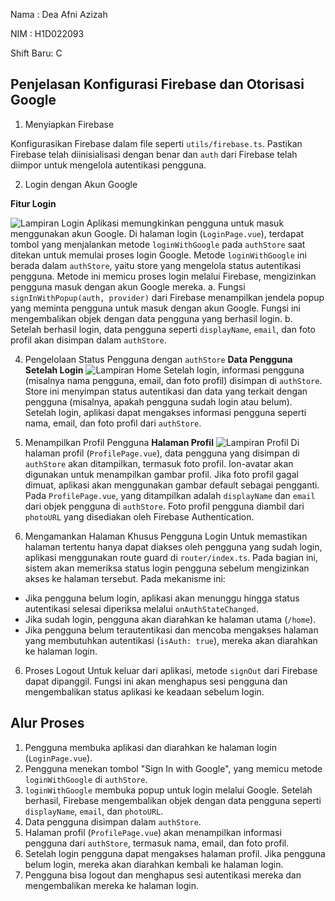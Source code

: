 Nama : Dea Afni Azizah

NIM : H1D022093

Shift Baru: C

## Penjelasan Konfigurasi Firebase dan Otorisasi Google

1. Menyiapkan Firebase

Konfigurasikan Firebase dalam file seperti `utils/firebase.ts`. Pastikan Firebase telah diinisialisasi dengan benar dan `auth` dari Firebase telah diimpor untuk mengelola autentikasi pengguna.

2. Login dengan Akun Google
   
**Fitur Login**

![Lampiran Login](login.jpeg)
Aplikasi memungkinkan pengguna untuk masuk menggunakan akun Google. Di halaman login (`LoginPage.vue`), terdapat tombol yang menjalankan metode `loginWithGoogle` pada `authStore` saat ditekan untuk memulai proses login Google.
Metode `loginWithGoogle` ini berada dalam `authStore`, yaitu store yang mengelola status autentikasi pengguna. Metode ini memicu proses login melalui Firebase, mengizinkan pengguna masuk dengan akun Google mereka.
a. Fungsi `signInWithPopup(auth, provider)` dari Firebase menampilkan jendela popup yang meminta pengguna untuk masuk dengan akun Google. Fungsi ini mengembalikan objek dengan data pengguna yang berhasil login.
b. Setelah berhasil login, data pengguna seperti `displayName`, `email`, dan foto profil akan disimpan dalam `authStore`.

4. Pengelolaan Status Pengguna dengan `authStore`
**Data Pengguna Setelah Login**
![Lampiran Home](home.jpeg)
Setelah login, informasi pengguna (misalnya nama pengguna, email, dan foto profil) disimpan di `authStore`. Store ini menyimpan status autentikasi dan data yang terkait dengan pengguna (misalnya, apakah pengguna sudah login atau belum).
Setelah login, aplikasi dapat mengakses informasi pengguna seperti nama, email, dan foto profil dari `authStore`.

5. Menampilkan Profil Pengguna
**Halaman Profil**
![Lampiran Profil](profil.jpeg)
Di halaman profil (`ProfilePage.vue`), data pengguna yang disimpan di `authStore` akan ditampilkan, termasuk foto profil. Ion-avatar akan digunakan untuk menampilkan gambar profil. Jika foto profil gagal dimuat, aplikasi akan menggunakan gambar default sebagai pengganti.
Pada `ProfilePage.vue`, yang ditampilkan adalah `displayName` dan `email` dari objek pengguna di `authStore`. Foto profil pengguna diambil dari `photoURL` yang disediakan oleh Firebase Authentication.

6. Mengamankan Halaman Khusus Pengguna Login
Untuk memastikan halaman tertentu hanya dapat diakses oleh pengguna yang sudah login, aplikasi menggunakan route guard di `router/index.ts`. Pada bagian ini, sistem akan memeriksa status login pengguna sebelum mengizinkan akses ke halaman tersebut.
Pada mekanisme ini:
- Jika pengguna belum login, aplikasi akan menunggu hingga status autentikasi selesai diperiksa melalui `onAuthStateChanged`.
- Jika sudah login, pengguna akan diarahkan ke halaman utama (`/home`).
- Jika pengguna belum terautentikasi dan mencoba mengakses halaman yang membutuhkan autentikasi (`isAuth: true`), mereka akan diarahkan ke halaman login.

6. Proses Logout
Untuk keluar dari aplikasi, metode `signOut` dari Firebase dapat dipanggil. Fungsi ini akan menghapus sesi pengguna dan mengembalikan status aplikasi ke keadaan sebelum login.

## Alur Proses
1. Pengguna membuka aplikasi dan diarahkan ke halaman login (`LoginPage.vue`).
2. Pengguna menekan tombol "Sign In with Google", yang memicu metode `loginWithGoogle` di `authStore`.
3. `loginWithGoogle` membuka popup untuk login melalui Google. Setelah berhasil, Firebase mengembalikan objek dengan data pengguna seperti `displayName`, `email`, dan `photoURL`.
4. Data pengguna disimpan dalam `authStore`.
5. Halaman profil (`ProfilePage.vue`) akan menampilkan informasi pengguna dari `authStore`, termasuk nama, email, dan foto profil.
6. Setelah login pengguna dapat mengakses halaman profil. Jika pengguna belum login, mereka akan diarahkan kembali ke halaman login.
7. Pengguna bisa logout dan menghapus sesi autentikasi mereka dan mengembalikan mereka ke halaman login.
